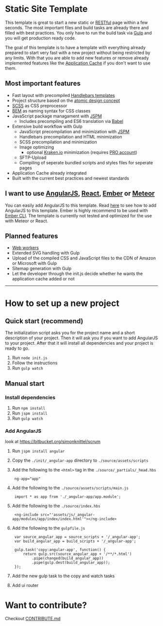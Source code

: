 Static Site Template
===
This template is great to start a new static or [RESTful](http://en.wikipedia.org/wiki/Representational_state_transfer) page within a few seconds. The most important files and build tasks are already there and filled with best practices. You only have to run the build task via [Gulp](http://gulpjs.com/) and you will get production ready code.

The goal of this template is to have a template with everything already prepared to start very fast with a new project without being restricted by any limits. With that you are able to add new features or remove already implemented features like the [Application Cache](http://www.html5rocks.com/en/tutorials/appcache/beginner/) if you don't want to use them.

Most important features
---
* Fast layout with precompiled [Handlebars templates](http://handlebarsjs.com/)
* Project structure based on the [atomic design concept](http://patternlab.io/about.html)
* [SCSS](http://sass-lang.com/) as CSS preprocessor
* [BEM](http://csswizardry.com/2013/01/mindbemding-getting-your-head-round-bem-syntax/) as naming syntax for CSS classes
* JavaScript package managament with [JSPM](http://jspm.io/)
    + Includes precompiling and ES6 translation via [Babel](https://babeljs.io/)
* Extensive build workflow with Gulp
    + JavaScript precompilation and minimization with [JSPM](http://jspm.io/)
    + Handlebars precompilation and HTML minimization
    + SCSS precompilation and minimization
    + Image optimizing
        - optional [Kraken.io](https://kraken.io/) minimization (requires [PRO account](https://kraken.io/pro))
    + SFTP-Upload
    + Compiling of seperate bundled scripts and styles files for seperate pages
* Application Cache already integrated
* Built with the current best practices and newest standards

I want to use [AngularJS](https://angularjs.org/), [React](https://facebook.github.io/react/), [Ember](http://emberjs.com/) or [Meteor](https://www.meteor.com/)
---
You can easily add AngularJS to this template. Read [here](#add-angularjs) to see how to add AngularJS to this template. Ember is highly recommend to be used with [Ember CLI](http://www.ember-cli.com/). The template is currently not tested and optimized for the use with Meteor or React.

Planned features
---
* [Web workers](http://www.html5rocks.com/en/tutorials/workers/basics/)
* Extended SVG handling with Gulp
* Upload of the compiled CSS and JavaScript files to the CDN of Amazon or Microsoft with Gulp
* Sitemap generation with Gulp
* Let the developer through the init.js decide whether he wants the application cache added or not

---

How to set up a new project
===

Quick start (recommend)
---
The initialization script asks you for the project name and a short description of your project. Then it will ask you if you want to add AngularJS to your project. After that it will install all dependencies and your project is ready to go.

1. Run `node init.js`
2. Follow the instructions
3. Run `gulp watch`

Manual start
---

### Install dependencies
1. Run `npm install`
1. Run `jspm install`
1. Run `gulp watch`

### Add AngularJS
look at https://bitbucket.org/simonknittel/scrum


1. Run `jspm install angular`
1. Copy the `./init/_angular-app` directory to `./source/assets/scripts`
1. Add the following to the `<html>` tag in the `./source/_partials/_head.hbs`

        ng-app="app"

1. Add the following to the `./source/assets/scripts/main.js`

        import * as app from './_angular-app/app.module';

1. Add the following to the `./source/index.hbs`

        <ng-include src="'assets/js/_angular-app/modules/app/index/index.html'"></ng-include>

1. Add the following to the `gulpfile.js`

        var source_angular_app = source_scripts + '/_angular-app';
        var build_angular_app = build_scripts + '/_angular-app';

        gulp.task('copy:angular-app', function() {
            return gulp.src(source_angular_app + '/**/*.html')
                .pipe(changed(build_angular_app))
                .pipe(gulp.dest(build_angular_app));
        });

1. Add the new gulp task to the copy and watch tasks

1. Add ui router

Want to contribute?
===

Checkout [CONTRIBUTE.md](./CONTRIBUTE.md)
